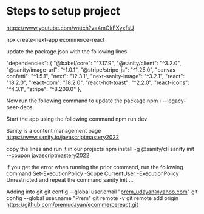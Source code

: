 Steps to setup project
======================
https://www.youtube.com/watch?v=4mOkFXyxfsU

npx create-next-app ecommerce-react

update the package.json with the following lines

"dependencies": {
    "@babel/core": "^7.17.9",
    "@sanity/client": "^3.2.0",
    "@sanity/image-url": "^1.0.1",
    "@stripe/stripe-js": "^1.25.0",
    "canvas-confetti": "^1.5.1",
    "next": "12.3.1",
    "next-sanity-image": "^3.2.1",
    "react": "18.2.0",
    "react-dom": "18.2.0",
    "react-hot-toast": "^2.2.0",
    "react-icons": "^4.3.1",
    "stripe": "^8.209.0"
  },

Now run the following command to update the package
npm i --legacy-peer-deps

Start the app using the following command
npm run dev

Sanity is a content management page
https://www.sanity.io/javascriptmastery2022

copy the lines and run it in our projects
npm install -g @sanity/cli
sanity init --coupon javascriptmastery2022

if you get the error when running the prior command, run the following command
Set-ExecutionPolicy -Scope CurrentUser -ExecutionPolicy Unrestricted
and repeat the command sanity init ...


Adding into git
git config --global user.email "prem_udayan@yahoo.com"
git config --global user.name "Prem"
git remote -v
git remote add origin https://github.com/premudayan/ecommercereact.git


